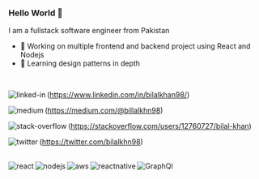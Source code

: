 ### Hello World 👋
I am a fullstack software engineer from Pakistan
- 🔭 Working on multiple frontend and backend project using React and Nodejs
- 🌱 Learning design patterns in depth
<br>

<img align="left" alt="linked-in" src="https://img.shields.io/badge/linkedin-%230077B5.svg?&style=for-the-badge&logo=linkedin&logoColor=white" />(https://www.linkedin.com/in/bilalkhan98/)

<img align="left" alt="medium" src="https://img.shields.io/badge/medium-%2312100E.svg?&style=for-the-badge&logo=medium&logoColor=white" />(https://medium.com/@billalkhn98)

<img align="left" alt="stack-overflow" src="https://img.shields.io/badge/stack%20overflow-FE7A16?logo=stack-overflow&logoColor=white&style=for-the-badge" />(https://stackoverflow.com/users/12760727/bilal-khan)

<img align="left" alt="twitter" src="https://img.shields.io/badge/twitter-%231DA1F2.svg?&style=for-the-badge&logo=twitter&logoColor=white"  />(https://twitter.com/bilalkhn98)
<br>
<br>

<img align="left" alt="react" src="https://img.shields.io/badge/react%20-%2320232a.svg?&style=for-the-badge&logo=react&logoColor=%2361DAFB" />
<img align="left" alt="nodejs" src="https://img.shields.io/badge/node.js%20-%2343853D.svg?&style=for-the-badge&logo=node.js&logoColor=white" />
<img align="left" alt="aws" src="https://img.shields.io/badge/Amazon%20AWS-%23232F3E?logo=amazon-aws&logoColor=white&style=for-the-badge" />
<img align="left" alt="reactnative" src="https://img.shields.io/badge/reactnative-%23316192.svg?&style=for-the-badge&logo=reactnative&logoColor=white" />
<img align="left" alt="GraphQl" src="https://img.shields.io/badge/grapghql%20-%236DB33F.svg?&style=for-the-badge&logo=grapghql&logoColor=white" />
<br>
<br>
